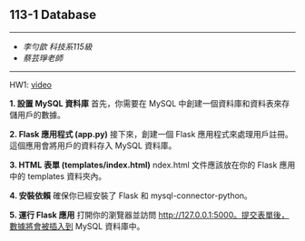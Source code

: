## 113-1 Database
* * *
* *李勻歆 科技系115級*
* *蔡芸琤老師*
* * *
HW1: [video](https://youtu.be/Xrt6tGmi7aM)

**1. 設置 MySQL 資料庫**
首先，你需要在 MySQL 中創建一個資料庫和資料表來存儲用戶的數據。

**2. Flask 應用程式 (app.py)**
接下來，創建一個 Flask 應用程式來處理用戶註冊。這個應用會將用戶的資料存入 MySQL 資料庫。

**3. HTML 表單 (templates/index.html)**
ndex.html 文件應該放在你的 Flask 應用中的 templates 資料夾內。

**4. 安裝依賴**
確保你已經安裝了 Flask 和 mysql-connector-python。

**5. 運行 Flask 應用**
打開你的瀏覽器並訪問 http://127.0.0.1:5000。提交表單後，數據將會被插入到 MySQL 資料庫中。
